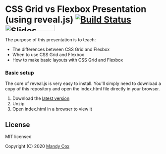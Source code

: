 # CSS Grid vs Flexbox Presentation (using reveal.js) [![Build Status](https://travis-ci.org/hakimel/reveal.js.svg?branch=master)](https://travis-ci.org/hakimel/reveal.js) <a href="https://slides.com?ref=github"><img src="https://s3.amazonaws.com/static.slid.es/images/slides-github-banner-320x40.png?1" alt="Slides" width="160" height="20"></a>

The purpose of this presentation is to teach:
- The differences between CSS Grid and Flexbox
- When to use CSS Grid and Flexbox
- How to make basic layouts with CSS Grid and Flexbox

### Basic setup

The core of reveal.js is very easy to install. You'll simply need to download a copy of this repository and open the index.html file directly in your browser.

1. Download the [latest version](https://github.com/MandeeD/css-grid-presentation)
2. Unzip
3. Open index.html in a browser to view it

## License

MIT licensed

Copyright (C) 2020 [Mandy Cox](https://mandydcox.com/)
